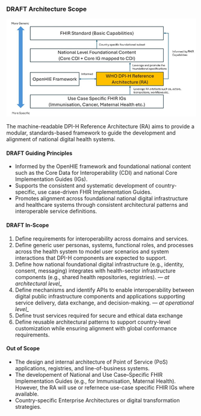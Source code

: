### DRAFT Architecture Scope

<div style="display:block">
  <img src="../images/RAscope.JPG" alt="RA alignment image" width="700em"/>
</div>

The machine-readable DPI-H Reference Architecture (RA) aims to provide a modular, standards-based framework to guide the development and alignment of national digital health systems.

#### DRAFT Guiding Principles

- Informed by the OpenHIE framework and foundational national content such as the Core Data for Interoperability (CDI) and national Core Implementation Guides (IGs).
- Supports the consistent and systematic development of country-specific, use case-driven FHIR Implementation Guides.
- Promotes alignment across foundational national digital infrastructure and healthcare systems through consistent architectural patterns and interoperable service definitions.

#### DRAFT In-Scope

1. Define requirements for interoperability across domains and services.  
2. Define generic user personas, systems, functional roles, and processes across the health system to model user scenarios and system interactions that DPI-H components are expected to support.  
3. Define how national foundational digital infrastructure (e.g., identity, consent, messaging) integrates with health-sector infrastructure components (e.g., shared health repositories, registries). *— at architectural level_*  
4. Define mechanisms and identify APIs to enable interoperability between digital public infrastructure components and applications supporting service delivery, data exchange, and decision-making. *— at operational level_* 
5. Define trust services required for secure and ethical data exchange
6. Define reusable architectural patterns to support country-level customization while ensuring alignment with global conformance requirements.

#### Out of Scope

- The design and internal architecture of Point of Service (PoS) applications, registries, and line-of-business systems.
- The developement of National and Use Case–Specific FHIR Implementation Guides (e.g., for Immunisation, Maternal Health). However, the RA will use or refernece use-case specific FHIR IGs where available.
- Country-specific Enterprise Architectures or digital transformation strategies.
